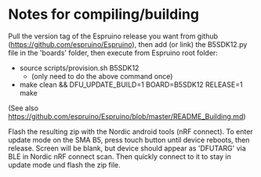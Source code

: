 # Notes for compiling/building
Pull the version tag of the Espruino release you want from github (https://github.com/espruino/Espruino), then add (or link) the B5SDK12.py file
in the 'boards' folder, then execute from Espruino root folder: 
* source scripts/provision.sh B5SDK12
    * (only need to do the above command once)
* make clean && DFU_UPDATE_BUILD=1 BOARD=B5SDK12 RELEASE=1 make

(See also https://github.com/espruino/Espruino/blob/master/README_Building.md)

Flash the resulting zip with the Nordic android tools (nRF connect). To enter update mode on the SMA B5, press touch button until device reboots, then release. Screen will be blank, but device should appear as 'DFUTARG' via BLE in
Nordic nRF connect scan. Then quickly connect to it to stay in update mode und flash the zip file.
